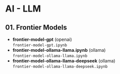 # AI - LLM

## 01. Frontier Models

- **frontier-model-gpt** (openai)<br>`frontier-model-gpt.ipynb`
- **frontier-model-ollama-llama.ipynb** (ollama)<br>`frontier-model-ollama-llama.ipynb`
- **frontier-model-ollama-llama-deepseek** (ollama)<br>`frontier-model-ollama-llama-deepseek.ipynb`